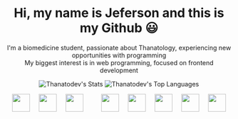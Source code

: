 <link rel="stylesheet" type='text/css' href="https://cdn.jsdelivr.net/gh/devicons/devicon@latest/devicon.min.css" />

<div align="center">
  <h1>Hi, my name is Jeferson and this is my Github 😃</h1>
  <p>
    I'm a biomedicine student, passionate about Thanatology, experiencing new opportunities with programming<br>
    My biggest interest is in web programming, focused on frontend development
  </p>
  
  ![Thanatodev's Stats](https://github-readme-stats.vercel.app/api?username=Thanatodev&show_icons=true&theme=github_dark&hide_border=true&count_private=true)
  ![Thanatodev's Top Languages](https://github-readme-stats.vercel.app/api/top-langs/?username=Thanatodev&theme=github_dark&show_icons=true&hide_border=true&layout=compact)

  <div style="display: flex; justify-content: center; gap: 20px; flex-wrap: wrap;">
    <img src="https://cdn.jsdelivr.net/gh/devicons/devicon@latest/icons/javascript/javascript-original.svg" style="height: 40px; width: auto;">
    <img src="https://cdn.jsdelivr.net/gh/devicons/devicon@latest/icons/html5/html5-original.svg" style="height: 40px; width: auto;">
    <img src="https://cdn.jsdelivr.net/gh/devicons/devicon@latest/icons/css3/css3-original.svg" style="height: 40px; width: auto;"><br>
    <img src="https://cdn.jsdelivr.net/gh/devicons/devicon@latest/icons/typescript/typescript-original.svg" style="height: 40px; width: auto;">
    <img src="https://cdn.jsdelivr.net/gh/devicons/devicon@latest/icons/php/php-original.svg" style="height: 40px; width: auto;">
    <img src="https://cdn.jsdelivr.net/gh/devicons/devicon@latest/icons/python/python-original.svg" style="height: 40px; width: auto;">
    <img src="https://cdn.jsdelivr.net/gh/devicons/devicon@latest/icons/nodejs/nodejs-original.svg" style="height: 40px; width: auto;">
    <img src="https://cdn.jsdelivr.net/gh/devicons/devicon@latest/icons/git/git-original.svg" style="height: 40px; width: auto;">
  </div>
</div>

          
          
          
          

          
